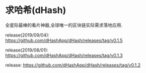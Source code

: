 # 求哈希(dHash)


全星际最棒的看片神器,全球唯一的区块链实际需求落地应用.

release(2019/09/04):
https://github.com/dHashApp/dHash/releases/tag/v0.1.5

release(2019/08/01):
https://github.com/dHashApp/dHash/releases/tag/v0.1.3

release:
https://github.com/dHashApp/dHash/releases/tag/v0.1.2
